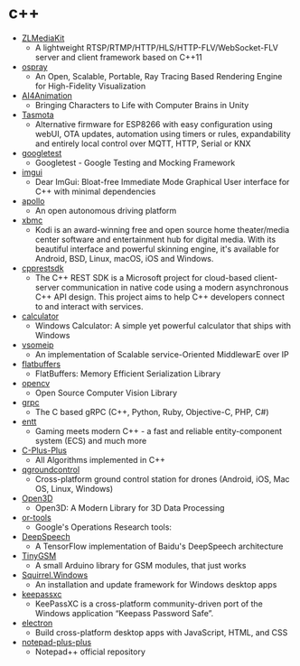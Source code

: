 # c++
- [ZLMediaKit](https://github.com/xiongziliang/ZLMediaKit)
  - A lightweight RTSP/RTMP/HTTP/HLS/HTTP-FLV/WebSocket-FLV server and client framework based on C++11
- [ospray](https://github.com/ospray/ospray)
  - An Open, Scalable, Portable, Ray Tracing Based Rendering Engine for High-Fidelity Visualization
- [AI4Animation](https://github.com/sebastianstarke/AI4Animation)
  - Bringing Characters to Life with Computer Brains in Unity
- [Tasmota](https://github.com/arendst/Tasmota)
  - Alternative firmware for ESP8266 with easy configuration using webUI, OTA updates, automation using timers or rules, expandability and entirely local control over MQTT, HTTP, Serial or KNX
- [googletest](https://github.com/google/googletest)
  - Googletest - Google Testing and Mocking Framework
- [imgui](https://github.com/ocornut/imgui)
  - Dear ImGui: Bloat-free Immediate Mode Graphical User interface for C++ with minimal dependencies
- [apollo](https://github.com/ApolloAuto/apollo)
  - An open autonomous driving platform
- [xbmc](https://github.com/xbmc/xbmc)
  - Kodi is an award-winning free and open source home theater/media center software and entertainment hub for digital media. With its beautiful interface and powerful skinning engine, it's available for Android, BSD, Linux, macOS, iOS and Windows.
- [cpprestsdk](https://github.com/microsoft/cpprestsdk)
  - The C++ REST SDK is a Microsoft project for cloud-based client-server communication in native code using a modern asynchronous C++ API design. This project aims to help C++ developers connect to and interact with services.
- [calculator](https://github.com/microsoft/calculator)
  - Windows Calculator: A simple yet powerful calculator that ships with Windows
- [vsomeip](https://github.com/GENIVI/vsomeip)
  - An implementation of Scalable service-Oriented MiddlewarE over IP
- [flatbuffers](https://github.com/google/flatbuffers)
  - FlatBuffers: Memory Efficient Serialization Library
- [opencv](https://github.com/opencv/opencv)
  - Open Source Computer Vision Library
- [grpc](https://github.com/grpc/grpc)
  - The C based gRPC (C++, Python, Ruby, Objective-C, PHP, C#)
- [entt](https://github.com/skypjack/entt)
  - Gaming meets modern C++ - a fast and reliable entity-component system (ECS) and much more
- [C-Plus-Plus](https://github.com/TheAlgorithms/C-Plus-Plus)
  - All Algorithms implemented in C++
- [qgroundcontrol](https://github.com/mavlink/qgroundcontrol)
  - Cross-platform ground control station for drones (Android, iOS, Mac OS, Linux, Windows)
- [Open3D](https://github.com/intel-isl/Open3D)
  - Open3D: A Modern Library for 3D Data Processing
- [or-tools](https://github.com/google/or-tools)
  - Google's Operations Research tools:
- [DeepSpeech](https://github.com/mozilla/DeepSpeech)
  - A TensorFlow implementation of Baidu's DeepSpeech architecture
- [TinyGSM](https://github.com/vshymanskyy/TinyGSM)
  - A small Arduino library for GSM modules, that just works
- [Squirrel.Windows](https://github.com/Squirrel/Squirrel.Windows)
  - An installation and update framework for Windows desktop apps
- [keepassxc](https://github.com/keepassxreboot/keepassxc)
  - KeePassXC is a cross-platform community-driven port of the Windows application “Keepass Password Safe”.
- [electron](https://github.com/electron/electron)
  - Build cross-platform desktop apps with JavaScript, HTML, and CSS
- [notepad-plus-plus](https://github.com/notepad-plus-plus/notepad-plus-plus)
  - Notepad++ official repository
